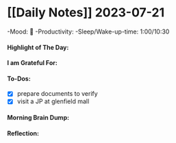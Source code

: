 # [[Daily Notes]] 2023-07-21

-Mood: 🫤
-Productivity: 
-Sleep/Wake-up-time: 1:00/10:30

#### Highlight of The Day: 


#### I am Grateful For: 


#### To-Dos:
- [x] prepare documents to verify
- [x] visit a JP at glenfield mall

#### Morning Brain Dump:


#### Reflection:
